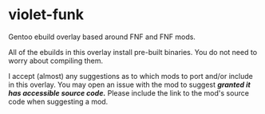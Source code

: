 # violet-funk

Gentoo ebuild overlay based around FNF and FNF mods.

All of the ebuilds in this overlay install pre-built binaries. You do not need to worry about compiling them.

I accept (almost) any suggestions as to which mods to port and/or include in this overlay. You may open an issue with the mod to suggest ***granted it has accessible source code.*** Please include the link to the mod's source code when suggesting a mod.
